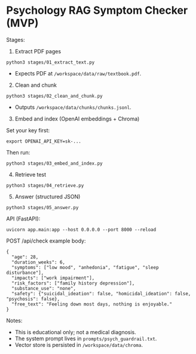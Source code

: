 # Psychology RAG Symptom Checker (MVP)

Stages:

1) Extract PDF pages

```
python3 stages/01_extract_text.py
```

- Expects PDF at `/workspace/data/raw/textbook.pdf`.

2) Clean and chunk

```
python3 stages/02_clean_and_chunk.py
```

- Outputs `/workspace/data/chunks/chunks.jsonl`.

3) Embed and index (OpenAI embeddings + Chroma)

Set your key first:

```
export OPENAI_API_KEY=sk-...
```

Then run:

```
python3 stages/03_embed_and_index.py
```

4) Retrieve test

```
python3 stages/04_retrieve.py
```

5) Answer (structured JSON)

```
python3 stages/05_answer.py
```

API (FastAPI):

```
uvicorn app.main:app --host 0.0.0.0 --port 8000 --reload
```

POST /api/check example body:

```
{
  "age": 28,
  "duration_weeks": 6,
  "symptoms": ["low mood", "anhedonia", "fatigue", "sleep disturbance"],
  "impacts": ["work impairment"],
  "risk_factors": ["family history depression"],
  "substance_use": "none",
  "safety": {"suicidal_ideation": false, "homicidal_ideation": false, "psychosis": false},
  "free_text": "Feeling down most days, nothing is enjoyable."
}
```

Notes:
- This is educational only; not a medical diagnosis.
- The system prompt lives in `prompts/psych_guardrail.txt`.
- Vector store is persisted in `/workspace/data/chroma`. 
